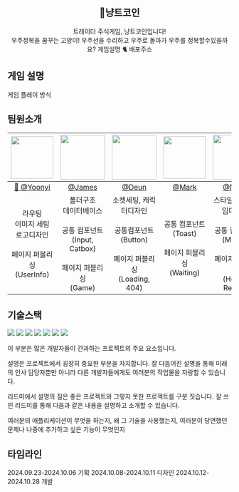 <div align="center">
<h2> 🚀냥트코인</h2>
트레이더 주식게임, 냥트코인입니다!<br> 우주정복을 꿈꾸는 고양이! 우주선을 수리하고 우주로 돌아가 우주를 정복할수있을까요? 게임설명
🐈 배포주소
</div>

<h2>게임 설명</h2>

게임 플레이 방식

## 팀원소개

<div align="center">

|                                                                [<img src="https://github.com/user-attachments/assets/4698c9fa-ddff-41b4-9e27-fc496e4b0a33" width="95" height="95"/>](https://github.com/seoyoonyi)                                                                | [<img src="https://github.com/user-attachments/assets/504c3d93-37d6-494a-8be3-eb1bdb7e47f9" width="100" height="100"/>](https://github.com/HSjjs98) | [<img src="https://github.com/user-attachments/assets/9b030cc5-6213-47c1-ae3e-a209f2f7e2b6" width="100" height="100"/>](https://github.com/devdeun) |                                      [<img src="https://github.com/user-attachments/assets/3616ae32-45fe-43df-9e62-07a44d37c407" width="95" height="95"/>](https://github.com/red-dev-Mark)                                       | [<img src="https://github.com/user-attachments/assets/e5bbf30f-5339-4a2a-9b6d-ecb191a35562" width="100" height="100"/>](https://github.com/nanafromjeju)                                       |
| :--------------------------------------------------------------------------------------------------------------------------------------------------------------------------------------------------------------------------------------------------------------------------------------------------------------: | :----------------------------------------------------------------------------------------------------------------------------------------------------------------------------: | :-----------------------------------------------------------------------------------------------------------------------------------------------------------------------------------------------------: | :-------------------------------------------------------------------------------------------------------------------------------------------------------------------------------------------------------------------------------------------------------------: | :-------------------------------------------------------------------------------------------------------------------------------------------------------------------------------------------------------------------------------------------------------------: |
|                                                                                                                                 [👑 @Yoonyi](https://github.com/seoyoonyi)                                                                                                                                  |                                                                      [@James](https://github.com/HSjjs98)                                                                      |                                                                           [@Deun](https://github.com/devdeun)                                                                            |                                                                                                        [@Mark](https://github.com/red-dev-Mark)                                                                                                         |                                                                                                        [@Nana](https://github.com/nanafromjeju)                                                                                                         |
| 라우팅<br/> 이미지 세팅<br/> 로고디자인<br/><br/> 페이지 퍼블리싱<br/> (UserInfo)    |           폴더구조<br/> 데이터베이스<br/><br/> 공통 컴포넌트<br/> (Input, Catbox) <br/><br/> 페이지 퍼블리싱<br/> (Game)            |                              소켓세팅, 캐릭터디자인<br/><br/>공통컴포넌트 <br/> (Button) <br/><br/> 페이지 퍼블리싱<br/> (Loading, 404)                              |  <br/>공통 컴포넌트 <br/> (Toast) <br/><br/>페이지 퍼블리싱<br/> (Waiting) | 스타일세팅, 게임디자인 <br/><br/>공통 컴포넌트<br/>(Modal)<br/><br/> 페이지 퍼블리싱<br/> (Home, Result) |
</div>



## 기술스택
<img src="https://img.shields.io/badge/Socket.io-010101?style=for-the-badge&logo=Socket.io&logoColor=white">

<img src="https://img.shields.io/badge/Next.js-000000?style=for-the-badge&logo=Next.js&logoColor=white">

<img src="https://img.shields.io/badge/TypeScript-3178C6?style=for-the-badge&logo=TypeScript&logoColor=white">

<img src="https://img.shields.io/badge/Tailwind CSS-06B6D4?style=for-the-badge&logo=Tailwind CSS&logoColor=white">

<img src="https://img.shields.io/badge/React-61DAFB?style=for-the-badge&logo=React&logoColor=white">

<img src="https://img.shields.io/badge/koyeb-121212?style=for-the-badge&logo=koyebL&logoColor=white">

<img src="https://img.shields.io/badge/PostgreSQL-4169E1?style=for-the-badge&logo=PostgreSQL&logoColor=white">

이 부분은 많은 개발자들이 간과하는 프로젝트의 주요 요소입니다.

설명은 프로젝트에서 굉장히 중요한 부분을 차지합니다. 잘 다듬어진 설명을 통해 미래의 인사 담당자뿐만 아니라 다른 개발자들에게도 여러분의 작업물을 자랑할 수 있습니다.

리드미에서 설명의 질은 좋은 프로젝트와 그렇지 못한 프로젝트를 구분 짓습니다. 잘 쓰인 리드미를 통해 다음과 같은 내용을 설명하고 소개할 수 있습니다.

여러분의 애플리케이션이 무엇을 하는지,
왜 그 기술을 사용했는지,
여러분이 당면했던 문제나 나중에 추가하고 싶은 기능이 무엇인지

## 타임라인
2024.09.23-2024.10.06 기획
2024.10.08-2024.10.11 디자인
2024.10.12-2024.10.28 개발